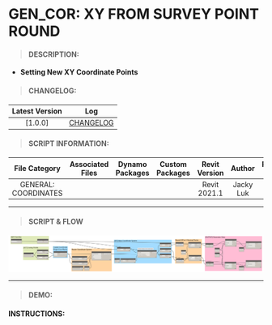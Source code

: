 # GEN_COR: XY FROM SURVEY POINT ROUND

> #### DESCRIPTION: 
- **Setting New XY Coordinate Points**

> #### CHANGELOG:

| Latest Version | Log |
| :-------: | :----: | 
|[1.0.0] | [CHANGELOG](/_gen/COORDINATES/changelog/GEN_COR_XYSurveyPoint.md) |

> #### SCRIPT INFORMATION: 

| File Category| Associated Files | Dynamo Packages | Custom Packages | Revit Version | Author | Reviewed By |
| :-------: | :----: | :---: | :---: | :---: | :---: | :---: |
| GENERAL: COORDINATES |  |  |  | Revit 2021.1 | Jacky Luk      

----------------------------------------------------------------
> #### **SCRIPT & FLOW** 

<img src="/images/gen/COR/GEN_COR_XYSurveyPoint.png">

------------------------------------------------------------------------------

> #### DEMO: 

#### INSTRUCTIONS: 